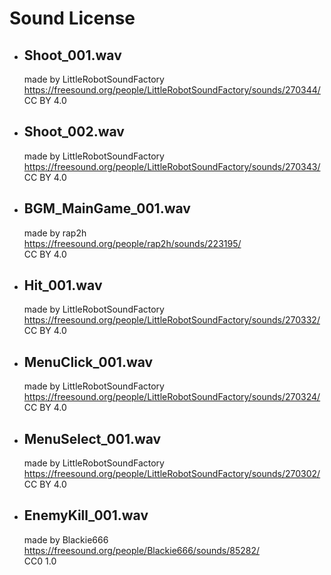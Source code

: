 Sound License
=============
* ## Shoot_001.wav
   made by LittleRobotSoundFactory   
   https://freesound.org/people/LittleRobotSoundFactory/sounds/270344/   
   CC BY 4.0   

* ## Shoot_002.wav
   made by LittleRobotSoundFactory   
   https://freesound.org/people/LittleRobotSoundFactory/sounds/270343/   
   CC BY 4.0   

* ## BGM_MainGame_001.wav
   made by rap2h   
   https://freesound.org/people/rap2h/sounds/223195/   
   CC BY 4.0   

* ## Hit_001.wav
   made by LittleRobotSoundFactory   
   https://freesound.org/people/LittleRobotSoundFactory/sounds/270332/   
   CC BY 4.0   

* ## MenuClick_001.wav
   made by LittleRobotSoundFactory   
   https://freesound.org/people/LittleRobotSoundFactory/sounds/270324/   
   CC BY 4.0   

* ## MenuSelect_001.wav
   made by LittleRobotSoundFactory   
   https://freesound.org/people/LittleRobotSoundFactory/sounds/270302/   
   CC BY 4.0   

* ## EnemyKill_001.wav
   made by Blackie666   
   https://freesound.org/people/Blackie666/sounds/85282/   
   CC0 1.0   